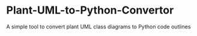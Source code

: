 # Plant-UML-to-Python-Convertor
A simple tool to convert plant UML class diagrams to Python code outlines
